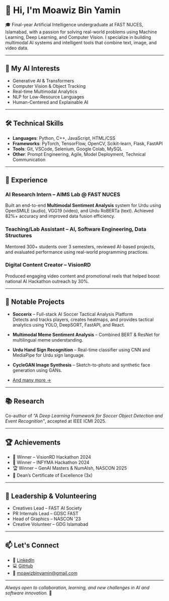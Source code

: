 # 👋 Hi, I'm Moawiz Bin Yamin

🎓 Final-year Artificial Intelligence undergraduate at FAST NUCES, Islamabad, with a passion for solving real-world problems using Machine Learning, Deep Learning, and Computer Vision. I specialize in building multimodal AI systems and intelligent tools that combine text, image, and video data.

---

## 🧠 My AI Interests
- Generative AI & Transformers
- Computer Vision & Object Tracking
- Real-time Multimodal Analytics
- NLP for Low-Resource Languages
- Human-Centered and Explainable AI

---

## 🛠️ Technical Skills
- **Languages**: Python, C++, JavaScript, HTML/CSS
- **Frameworks**: PyTorch, TensorFlow, OpenCV, Scikit-learn, Flask, FastAPI
- **Tools**: Git, VSCode, Selenium, Google Colab, MySQL
- **Other**: Prompt Engineering, Agile, Model Deployment, Technical Communication

---

## 🧪 Experience
### AI Research Intern – AIMS Lab @ FAST NUCES  
Built an end-to-end **Multimodal Sentiment Analysis** system for Urdu using OpenSMILE (audio), VGG19 (video), and Urdu RoBERTa (text). Achieved 82%+ accuracy and improved data fusion efficiency.

### Teaching/Lab Assistant – AI, Software Engineering, Data Structures  
Mentored 300+ students over 3 semesters, reviewed AI-based projects, and evaluated performance using real-world programming practices.

### Digital Content Creator – VisionRD  
Produced engaging video content and promotional reels that helped boost national AI Hackathon outreach by 30%.

---

## 🚀 Notable Projects
- **Soccerix** – Full-stack AI Soccer Tactical Analysis Platform  
  Detects and tracks players, creates heatmaps, and provides tactical analytics using YOLO, DeepSORT, FastAPI, and React.

- **Multimodal Meme Sentiment Analysis** – Combined BERT & ResNet for multilingual meme understanding.

- **Urdu Hand Sign Recognition** – Real-time classifier using CNN and MediaPipe for Urdu sign language.

- **CycleGAN Image Synthesis** – Sketch-to-photo and synthetic face generation using GANs.

- [And many more →](https://github.com/moawizbinyamin)

---

## 📚 Research
Co-author of *"A Deep Learning Framework for Soccer Object Detection and Event Recognition"*, accepted at IEEE ICMI 2025.

---

## 🏆 Achievements
- 🥇 Winner – VisionRD Hackathon 2024  
- 🥇 Winner – INFYMA Hackathon 2024  
- 🏆 Winner – GenAI Masters & NumAIsh, NASCON 2025  
- 🏅 Dean’s Certificate of Excellence (3x)

---

## 📢 Leadership & Volunteering
- Creatives Lead – FAST AI Society  
- PR Internals Lead – GDSC FAST  
- Head of Graphics – NASCON '23  
- Creative Volunteer – GDG Islamabad  

---

## 📫 Let's Connect
- 💼 [LinkedIn](https://www.linkedin.com/in/moawiz-bin-yamin)
- 💻 [GitHub](https://github.com/moawizbinyamin)
- 📧 moawizbinyamin@gmail.com

---

_Always open to collaboration, learning, and new challenges in AI and software innovation._ 🚀
